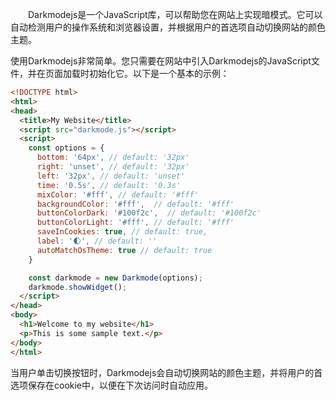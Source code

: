 　　Darkmodejs是一个JavaScript库，可以帮助您在网站上实现暗模式。它可以自动检测用户的操作系统和浏览器设置，并根据用户的首选项自动切换网站的颜色主题。

使用Darkmodejs非常简单。您只需要在网站中引入Darkmodejs的JavaScript文件，并在页面加载时初始化它。以下是一个基本的示例：

```html
<!DOCTYPE html>
<html>
<head>
  <title>My Website</title>
  <script src="darkmode.js"></script>
  <script>
    const options = {
      bottom: '64px', // default: '32px'
      right: 'unset', // default: '32px'
      left: '32px', // default: 'unset'
      time: '0.5s', // default: '0.3s'
      mixColor: '#fff', // default: '#fff'
      backgroundColor: '#fff',  // default: '#fff'
      buttonColorDark: '#100f2c',  // default: '#100f2c'
      buttonColorLight: '#fff', // default: '#fff'
      saveInCookies: true, // default: true,
      label: '🌓', // default: ''
      autoMatchOsTheme: true // default: true
    }

    const darkmode = new Darkmode(options);
    darkmode.showWidget();
  </script>
</head>
<body>
  <h1>Welcome to my website</h1>
  <p>This is some sample text.</p>
</body>
</html>
```

当用户单击切换按钮时，Darkmodejs会自动切换网站的颜色主题，并将用户的首选项保存在cookie中，以便在下次访问时自动应用。